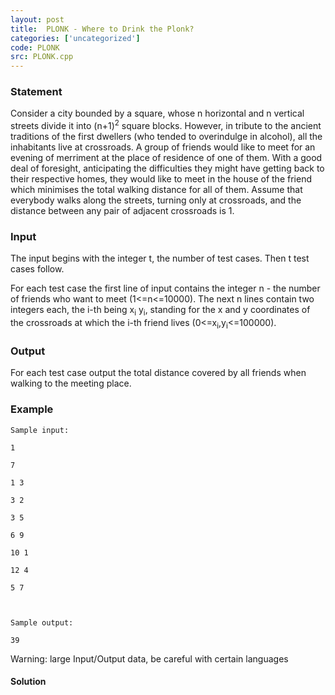 ```yaml
---
layout: post
title:  PLONK - Where to Drink the Plonk?
categories: ['uncategorized']
code: PLONK
src: PLONK.cpp
---
```


### **Statement**

Consider a city bounded by a square, whose n horizontal and n vertical streets
divide it into (n+1)<sup>2</sup> square blocks. However, in tribute to the
ancient traditions of the first dwellers (who tended to overindulge in
alcohol), all the inhabitants live at crossroads. A group of friends would
like to meet for an evening of merriment at the place of residence of one of
them. With a good deal of foresight, anticipating the difficulties they might
have getting back to their respective homes, they would like to meet in the
house of the friend which minimises the total walking distance for all of
them. Assume that everybody walks along the streets, turning only at
crossroads, and the distance between any pair of adjacent crossroads is 1.

### Input

The input begins with the integer t, the number of test cases. Then t test
cases follow.

For each test case the first line of input contains the integer n - the number
of friends who want to meet (1<=n<=10000). The next n lines contain two
integers each, the i-th being x<sub>i</sub> y<sub>i</sub>, standing
for the x and y coordinates of the crossroads at which the i-th friend lives
(0<=x<sub>i</sub>,y<sub>i</sub><=100000).

### Output

For each test case output the total distance covered by all friends when
walking to the meeting place.

### Example

    
    
    Sample input:
    1
    7
    1 3
    3 2
    3 5
    6 9
    10 1
    12 4
    5 7
    
    Sample output:
    39
    

Warning: large Input/Output data, be careful with certain languages



#### **Solution**



